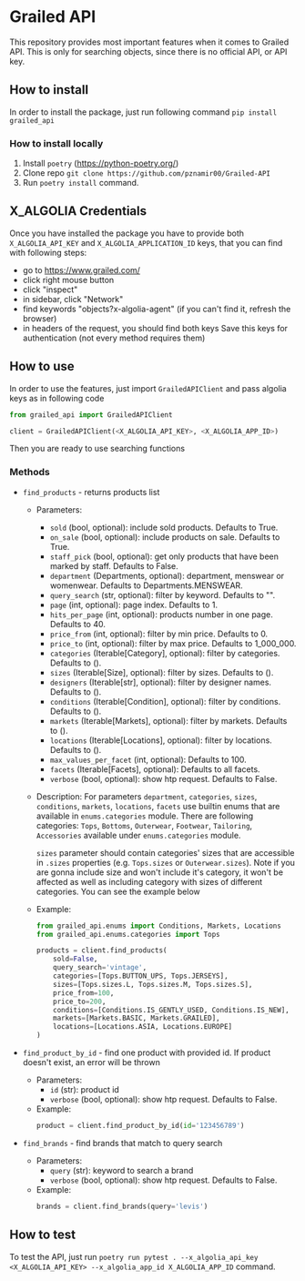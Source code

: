 # Grailed API

This repository provides most important features when it comes to Grailed API.
This is only for searching objects, since there is no official API, or API key.

## How to install

In order to install the package, just run following command `pip install grailed_api`

### How to install locally
1. Install `poetry` (https://python-poetry.org/)
2. Clone repo `git clone https://github.com/pznamir00/Grailed-API`
2. Run `poetry install` command.

## X_ALGOLIA Credentials

Once you have installed the package you have to provide both `X_ALGOLIA_API_KEY` and `X_ALGOLIA_APPLICATION_ID` keys, that you can find with following steps:
- go to https://www.grailed.com/
- click right mouse button
- click "inspect"
- in sidebar, click "Network"
- find keywords "objects?x-algolia-agent" (if you can't find it, refresh the browser)
- in headers of the request, you should find both keys
Save this keys for authentication (not every method requires them)

## How to use

In order to use the features, just import `GrailedAPIClient` and pass algolia keys as in following code

```python
from grailed_api import GrailedAPIClient

client = GrailedAPIClient(<X_ALGOLIA_API_KEY>, <X_ALGOLIA_APP_ID>)
```

Then you are ready to use searching functions


### Methods

- `find_products` - returns products list
    - Parameters:
        - `sold` (bool, optional): include sold products. Defaults to True.
        - `on_sale` (bool, optional): include products on sale. Defaults to True.
        - `staff_pick` (bool, optional): get only products that have been marked by staff. Defaults to False.
        - `department` (Departments, optional): department, menswear or womenwear. Defaults to Departments.MENSWEAR.
        - `query_search` (str, optional): filter by keyword. Defaults to "".
        - `page` (int, optional): page index. Defaults to 1.
        - `hits_per_page` (int, optional): products number in one page. Defaults to 40.
        - `price_from` (int, optional): filter by min price. Defaults to 0.
        - `price_to` (int, optional): filter by max price. Defaults to 1_000_000.
        - `categories` (Iterable[Category], optional): filter by categories. Defaults to ().
        - `sizes` (Iterable[Size], optional): filter by sizes. Defaults to ().
        - `designers` (Iterable[str], optional): filter by designer names. Defaults to ().
        - `conditions` (Iterable[Condition], optional): filter by conditions. Defaults to ().
        - `markets` (Iterable[Markets], optional): filter by markets. Defaults to ().
        - `locations` (Iterable[Locations], optional): filter by locations. Defaults to ().
        - `max_values_per_facet` (int, optional): Defaults to 100.
        - `facets` (Iterable[Facets], optional): Defaults to all facets.
        - `verbose` (bool, optional): show htp request. Defaults to False.
    - Description:
        For parameters `department`, `categories`, `sizes`, `conditions`, `markets`, `locations`, `facets` use builtin enums that are available in `enums.categories` module. There are following categories: `Tops`, `Bottoms`, `Outerwear`, `Footwear`, `Tailoring`, `Accessories` available under `enums.categories` module.

        `sizes` parameter should contain categories' sizes that are accessible in `.sizes` properties (e.g. `Tops.sizes` or `Outerwear.sizes`). Note if you are gonna include size and won't include it's category, it won't be affected as well as including category with sizes of different categories. You can see the example below
    - Example:
        ```python
        from grailed_api.enums import Conditions, Markets, Locations
        from grailed_api.enums.categories import Tops

        products = client.find_products(
            sold=False,
            query_search='vintage',
            categories=[Tops.BUTTON_UPS, Tops.JERSEYS],
            sizes=[Tops.sizes.L, Tops.sizes.M, Tops.sizes.S],
            price_from=100,
            price_to=200,
            conditions=[Conditions.IS_GENTLY_USED, Conditions.IS_NEW],
            markets=[Markets.BASIC, Markets.GRAILED],
            locations=[Locations.ASIA, Locations.EUROPE]
        )
        ```


- `find_product_by_id` - find one product with provided id. If product doesn't exist, an error will be thrown
    - Parameters:
        - `id` (str): product id
        - `verbose` (bool, optional): show htp request. Defaults to False.
    - Example:
        ```python
        product = client.find_product_by_id(id='123456789')
        ```

- `find_brands` - find brands that match to query search
    - Parameters:
        - `query` (str): keyword to search a brand
        - `verbose` (bool, optional): show htp request. Defaults to False.
    - Example:
        ```python
        brands = client.find_brands(query='levis')
        ```

## How to test

To test the API, just run `poetry run pytest . --x_algolia_api_key <X_ALGOLIA_API_KEY> --x_algolia_app_id X_ALGOLIA_APP_ID` command.